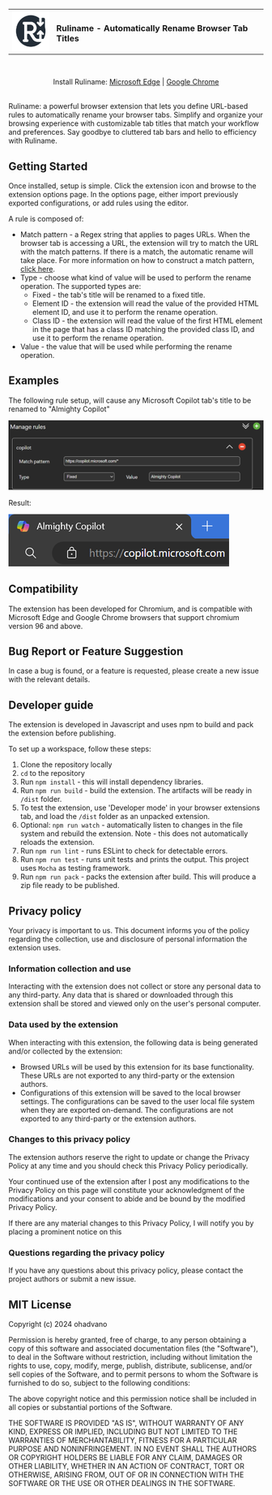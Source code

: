 <p align="center">
<table align="center" border="0">
    <tr>
        <td><img src="src/assets/ruliname-2-128x128.png" height="80" width="80"></td>
        <td><h3>Ruliname - Automatically Rename Browser Tab Titles</h3></td>
    </tr>
</table>
</p>
<br />
<p align="center">
Install Ruliname: <a href="https://microsoftedge.microsoft.com/addons/detail/ruliname/higjichgmonhejipcfcknmoioiljekik">Microsoft Edge</a> | <a href="https://chromewebstore.google.com/detail/ruliname/hdccmjlkfjhjedgoeckpalmlabdcmfeo">Google Chrome</a>
<br /><br />
</p>

Ruliname: a powerful browser extension that lets you define URL-based rules to automatically rename your browser tabs. Simplify and organize your browsing experience with customizable tab titles that match your workflow and preferences. Say goodbye to cluttered tab bars and hello to efficiency with Ruliname.

## Getting Started

Once installed, setup is simple. Click the extension icon and browse to the extension options page.
In the options page, either import previously exported configurations, or add rules using the editor.

A rule is composed of:
- Match pattern - a Regex string that applies to pages URLs. When the browser tab is accessing a URL, the extension will try to match the URL with the match patterns. If there is a match, the automatic rename will take place.
For more information on how to construct a match pattern, [click here](https://developer.mozilla.org/en-US/docs/Mozilla/Add-ons/WebExtensions/Match_patterns).
- Type - choose what kind of value will be used to perform the rename operation. The supported types are:
  - Fixed - the tab's title will be renamed to a fixed title.
  - Element ID - the extension will read the value of the provided HTML element ID, and use it to perform the rename operation.
  - Class ID - the extension will read the value of the first HTML element in the page that has a class ID matching the provided class ID, and use it to perform the rename operation.
- Value - the value that will be used while performing the rename operation.

## Examples

The following rule setup, will cause any Microsoft Copilot tab's title to be renamed to "Almighty Copilot"

![copilot](src/assets/examples/copilot-rule.png)

Result:

![copilot-result](src/assets/examples/copilot-tab.png)

## Compatibility

The extension has been developed for Chromium, and is compatible with Microsoft Edge and Google Chrome browsers that support chromium version 96 and above.

## Bug Report or Feature Suggestion

In case a bug is found, or a feature is requested, please create a new issue with the relevant details.

## Developer guide

The extension is developed in Javascript and uses npm to build and pack the extension before publishing.

To set up a workspace, follow these steps:

1. Clone the repository locally
2. ``cd`` to the repository
3. Run ``npm install`` - this will install dependency libraries.
4. Run ``npm run build`` - build the extension. The artifacts will be ready in ``/dist`` folder.
5. To test the extension, use 'Developer mode' in your browser extensions tab, and load the ``/dist`` folder as an unpacked extension.
6. Optional: ``npm run watch`` - automatically listen to changes in the file system and rebuild the extension. Note - this does not automatically reloads the extension.
7. Run ``npm run lint`` - runs ESLint to check for detectable errors.
8. Run ``npm run test`` - runs unit tests and prints the output. This project uses ``Mocha`` as testing framework.
9. Run ``npm run pack`` - packs the extension after build. This will produce a zip file ready to be published.

## Privacy policy

Your privacy is important to us. This document informs you of the policy regarding the collection, use and disclosure of personal information the extension uses.

### Information collection and use

Interacting with the extension does not collect or store any personal data to any third-party. Any data that is shared or downloaded through this extension shall be stored and viewed only on the user's personal computer.

### Data used by the extension

When interacting with this extension, the following data is being generated and/or collected by the extension:
- Browsed URLs will be used by this extension for its base functionality. These URLs are not exported to any third-party or the extension authors.
- Configurations of this extension will be saved to the local browser settings. The configurations can be saved to the user local file system when they are exported on-demand. The configurations are not exported to any third-party or the extension authors.

### Changes to this privacy policy

The extension authors reserve the right to update or change the Privacy Policy at any time and you should check this Privacy Policy periodically. 

Your continued use of the extension after I post any modifications to the Privacy Policy on this page will constitute your acknowledgment of the modifications and your consent to abide and be bound by the modified Privacy Policy.

If there are any material changes to this Privacy Policy, I will notify you by placing a prominent notice on this

### Questions regarding the privacy policy

If you have any questions about this privacy policy, please contact the project authors or submit a new issue.

## MIT License

Copyright (c) 2024 ohadvano

Permission is hereby granted, free of charge, to any person obtaining a copy
of this software and associated documentation files (the "Software"), to deal
in the Software without restriction, including without limitation the rights
to use, copy, modify, merge, publish, distribute, sublicense, and/or sell
copies of the Software, and to permit persons to whom the Software is
furnished to do so, subject to the following conditions:

The above copyright notice and this permission notice shall be included in all
copies or substantial portions of the Software.

THE SOFTWARE IS PROVIDED "AS IS", WITHOUT WARRANTY OF ANY KIND, EXPRESS OR
IMPLIED, INCLUDING BUT NOT LIMITED TO THE WARRANTIES OF MERCHANTABILITY,
FITNESS FOR A PARTICULAR PURPOSE AND NONINFRINGEMENT. IN NO EVENT SHALL THE
AUTHORS OR COPYRIGHT HOLDERS BE LIABLE FOR ANY CLAIM, DAMAGES OR OTHER
LIABILITY, WHETHER IN AN ACTION OF CONTRACT, TORT OR OTHERWISE, ARISING FROM,
OUT OF OR IN CONNECTION WITH THE SOFTWARE OR THE USE OR OTHER DEALINGS IN THE
SOFTWARE.
